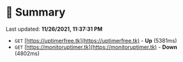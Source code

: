 # 📖 Summary
Last updated: **11/26/2021, 11:37:31 PM**

- `GET` [https://uptimerfree.tk](https://uptimerfree.tk) - **Up** (5381ms)
- `GET` [https://monitoruptimer.tk](https://monitoruptimer.tk) - **Down** (4802ms)
